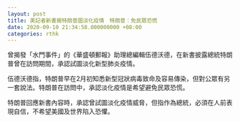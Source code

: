 ```yaml
---
layout: post
title: 美記者新書揭特朗普圖淡化疫情　特朗普：免民眾恐慌
date: 2020-09-10 21:34:58.000000000 +08:00
categories: rthk
---
```


曾揭發「水門事件」的《華盛頓郵報》助理總編輯伍德沃德，在新書披露總統特朗普曾在訪問期間，承認試圖淡化新型肺炎疫情。

伍德沃德指，特朗普早在2月初知悉新型冠狀病毒致命及容易傳染，但對公眾有另一套說法。特朗普在訪問中，承認淡化疫情是希望避免民眾恐慌。

特朗普回應新書內容時，承認曾試圖淡化疫情威脅，但指作為總統，必須在人前表現自信，不希望美國及世界陷入恐懼。
